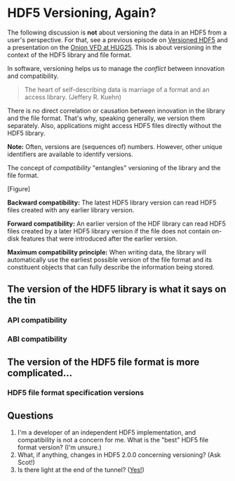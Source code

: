 # HDF5 Versioning, Again?

The following discussion is **not** about versioning the data in an HDF5 from a user's perspective.
For that, see a previous episode on [Versioned HDF5](https://www.youtube.com/watch?v=8unCINLhNeM) and a presentation on the [Onion VFD at HUG25](https://youtu.be/Z3qUenGC-OQ).
This is about versioning in the context of the HDF5 library and file format.

In software, versioning helps us to manage the *conflict* between innovation and compatibility.

> The heart of self-describing data is marriage of a format and
an access library. (Jeffery R. Kuehn)

There is no direct correlation or causation between innovation in the library and the file format. That's why, speaking generally, we version them separately.
Also, applications might access HDF5 files directly without the HDF5 library.

**Note:** Often, versions are (sequences of) numbers. However, other unique identifiers are available to identify versions.

The concept of *compatibility* "entangles" versioning of the library and the file format. 

[Figure]

**Backward compatibility:** The latest HDF5 library version can read HDF5 files created with any earlier library version.

**Forward compatibility:** An earlier version of the HDF library can read HDF5 files created by a later HDF5 library version if the file does not contain on-disk features that were introduced after the earlier version.

**Maximum compatibility principle:** When writing data, the library will automatically use the earliest possible version of the file format and its constituent objects that can fully describe the information being stored.

## The version of the HDF5 library is what it says on the tin

### API compatibility

### ABI compatibility

## The version of the HDF5 file format is more complicated...

### HDF5 file format specification versions

## Questions

1. I'm a developer of an independent HDF5 implementation, and compatibility is not a concern for me. What is the "best" HDF5 file format version? (I'm unsure.)
2. What, if anything, changes in HDF5 2.0.0 concerning versioning? (Ask Scot!)
3. Is there light at the end of the tunnel? ([Yes!](https://www.youtube.com/watch?v=EgtAiYslNGg))
